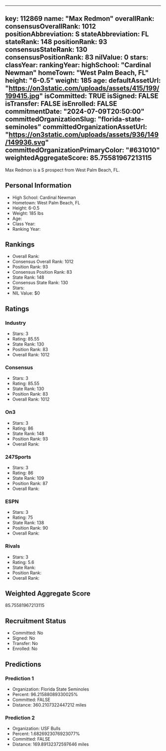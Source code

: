 ---
  key: 112869
  name: "Max Redmon"
  overallRank: 
  consensusOverallRank: 1012
  positionAbbreviation: S
  stateAbbreviation: FL
  stateRank: 148
  positionRank: 93
  consensusStateRank: 130
  consensusPositionRank: 83
  nilValue: 0
  stars: 
  classYear: 
  rankingYear: 
  highSchool: "Cardinal Newman"
  homeTown: "West Palm Beach, FL"
  height: "6-0.5"
  weight: 185
  age: 
  defaultAssetUrl: "https://on3static.com/uploads/assets/415/199/199415.jpg"
  isCommitted: TRUE
  isSigned: FALSE
  isTransfer: FALSE
  isEnrolled: FALSE
  commitmentDate: "2024-07-09T20:50:00"
  committedOrganizationSlug: "florida-state-seminoles"
  committedOrganizationAssetUrl: "https://on3static.com/uploads/assets/936/149/149936.svg"
  committedOrganizationPrimaryColor: "#631010"
  weightedAggregateScore: 85.75581967213115
  ---
  
  Max Redmon is a S prospect from West Palm Beach, FL.
  
  ## Personal Information
  - High School: Cardinal Newman
  - Hometown: West Palm Beach, FL
  - Height: 6-0.5
  - Weight: 185 lbs
  - Age: 
  - Class Year: 
  - Ranking Year: 
  
  ## Rankings
  - Overall Rank: 
  - Consensus Overall Rank: 1012
  - Position Rank: 93
  - Consensus Position Rank: 83
  - State Rank: 148
  - Consensus State Rank: 130
  - Stars: 
  - NIL Value: $0
  
  ## Ratings
  
  ### Industry
  - Stars: 3
  - Rating: 85.55
  - State Rank: 130
  - Position Rank: 83
  - Overall Rank: 1012
  
  ### Consensus
  - Stars: 3
  - Rating: 85.55
  - State Rank: 130
  - Position Rank: 83
  - Overall Rank: 1012
  
  ### On3
  - Stars: 3
  - Rating: 86
  - State Rank: 148
  - Position Rank: 93
  - Overall Rank: 
  
  ### 247Sports
  - Stars: 3
  - Rating: 86
  - State Rank: 109
  - Position Rank: 87
  - Overall Rank: 
  
  ### ESPN
  - Stars: 3
  - Rating: 75
  - State Rank: 138
  - Position Rank: 90
  - Overall Rank: 
  
  ### Rivals
  - Stars: 3
  - Rating: 5.6
  - State Rank: 
  - Position Rank: 
  - Overall Rank: 
  
  ## Weighted Aggregate Score
  85.75581967213115
  
  ## Recruitment Status
  - Committed: No
  - Signed: No
  - Transfer: No
  - Enrolled: No
  
  
  
  ## Predictions
  
  ### Prediction 1
  - Organization: Florida State Seminoles
  - Percent: 96.21588089330025%
  - Committed: FALSE
  - Distance: 360.2107322447212 miles
  
  ### Prediction 2
  - Organization: USF Bulls
  - Percent: 1.6826923076923077%
  - Committed: FALSE
  - Distance: 169.89132372597646 miles
  